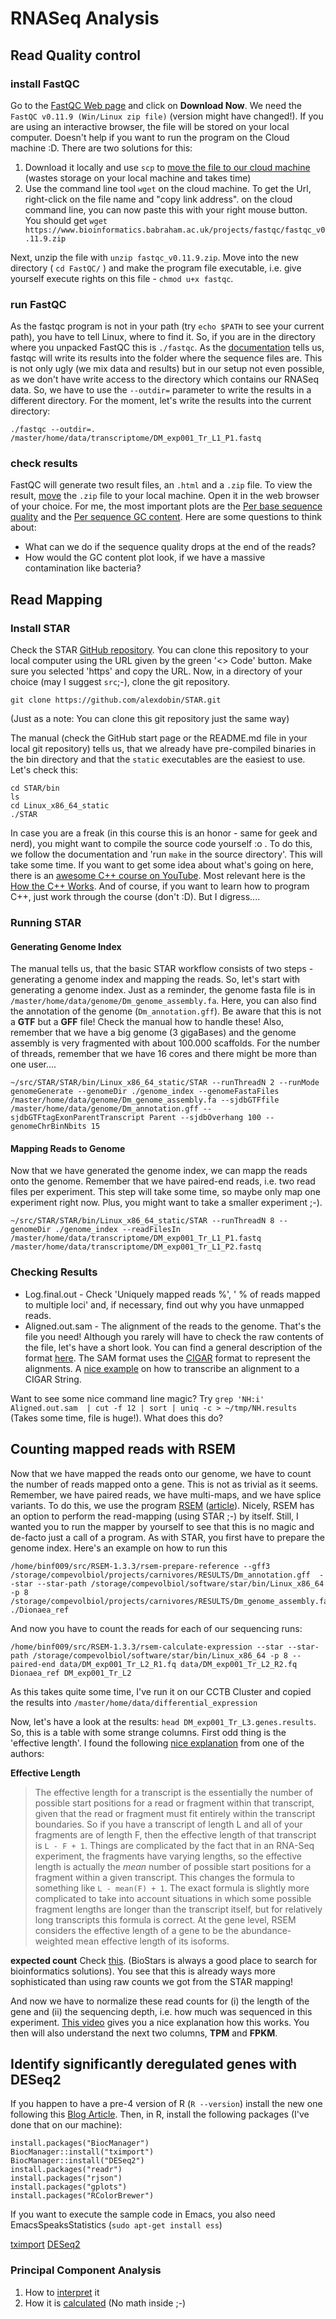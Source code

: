 # RNASeq Analysis

## Read Quality control

### install FastQC

Go to the [FastQC Web page](https://www.bioinformatics.babraham.ac.uk/projects/fastqc/) and click on **Download Now**. We need the `FastQC v0.11.9 (Win/Linux zip file)` (version might have changed!). If you are using an interactive browser, the file will be stored on your local computer. Doesn't help if you want to run the program on the Cloud machine :D. There are two solutions for this:
1. Download it locally and use `scp` to [move the file to our cloud machine](./LinuxBasics.md#interaction-with-cloud-machine) (wastes storage on your local machine and takes time)
2. Use the command line tool `wget` on the cloud machine. To get the Url, right-click on the file name and "copy link address". on the cloud command line, you can now paste this with your right mouse button. You should get `wget https://www.bioinformatics.babraham.ac.uk/projects/fastqc/fastqc_v0.11.9.zip`

Next, unzip the file with `unzip fastqc_v0.11.9.zip`. Move into the new directory ( `cd FastQC/` ) and make the program file executable, i.e. give yourself execute rights on this file - `chmod u+x fastqc`.

### run FastQC

As the fastqc program is not in your path (try `echo $PATH` to see your current path), you have to tell Linux, where to find it. So, if you are in the directory where you unpacked FastQC this is `./fastqc`. As the [documentation](https://raw.githubusercontent.com/s-andrews/FastQC/master/INSTALL.txt) tells us, fastqc will write its results into the folder where the sequence files are. This is not only ugly (we mix data and results) but in our setup not even possible, as we don't have write access to the directory which contains our RNASeq data. So, we have to use the `--outdir=` parameter to write the results in a different directory. For the moment, let's write the results into the current directory:
```
./fastqc --outdir=. /master/home/data/transcriptome/DM_exp001_Tr_L1_P1.fastq
```

### check results

FastQC will generate two result files, an `.html` and a `.zip` file. To view the result, [move](./LinuxBasics.md#interaction-with-cloud-machine) the `.zip` file to your local machine. Open it in the web browser of your choice. For me, the most important plots are the [Per base sequence quality](DM_exp001_Tr_L1_P1_fastqc.html#M1) and the [Per sequence GC content](DM_exp001_Tr_L1_P1_fastqc.html#M5). Here are some questions to think about:

- What can we do if the sequence quality drops at the end of the reads?
- How would the GC content plot look, if we have a massive contamination like bacteria?

## Read Mapping

### Install STAR

Check the STAR [GitHub repository](https://github.com/alexdobin/STAR). You can clone this repository to your local computer using the URL given by the green '<> Code' button. Make sure you selected 'https' and copy the URL. Now, in a directory of your choice (may I suggest `src`;-), clone the git repository.
```
git clone https://github.com/alexdobin/STAR.git
```
(Just as a note: You can clone this git repository just the same way)

The manual (check the GitHub start page or the README.md file in your local git repository) tells us, that we already have pre-compiled binaries in the bin directory and that the `static` executables are the easiest to use. Let's check this:

```
cd STAR/bin
ls
cd Linux_x86_64_static
./STAR
```

In case you are a freak (in this course this is an honor - same for geek and nerd), you might want to compile the source code yourself :o . To do this, we follow the documentation and 'run `make` in  the source directory'. This will take some time. If you want to get some idea about what's going on here, there is an [awesome C++ course on YouTube](https://www.youtube.com/playlist?list=PLlrATfBNZ98dudnM48yfGUldqGD0S4FFb). Most relevant here is the [How the C++ Works](https://www.youtube.com/watch?v=SfGuIVzE_Os&list=PLlrATfBNZ98dudnM48yfGUldqGD0S4FFb&index=5). And of course, if you want to learn how to program C++, just work through the course (don't :D). But I digress....

### Running STAR

#### Generating Genome Index
The manual tells us, that the basic STAR workflow consists of two steps - generating a genome index and mapping the reads. So, let's start with generating a genome index. Just as a reminder, the genome fasta file is in `/master/home/data/genome/Dm_genome_assembly.fa`. Here, you can also find the annotation of the genome (`Dm_annotation.gff`). Be aware that this is not a **GTF** but a **GFF** file! Check the manual how to handle these! Also, remember that we have a big genome (3 gigaBases) and the genome assembly is very fragmented with about 100.000 scaffolds. For the number of threads, remember that we have 16 cores and there might be more than one user....

```
~/src/STAR/STAR/bin/Linux_x86_64_static/STAR --runThreadN 2 --runMode genomeGenerate --genomeDir ./genome_index --genomeFastaFiles /master/home/data/genome/Dm_genome_assembly.fa --sjdbGTFfile /master/home/data/genome/Dm_annotation.gff --sjdbGTFtagExonParentTranscript Parent --sjdbOverhang 100 --genomeChrBinNbits 15
```

#### Mapping Reads to Genome

Now that we have generated the genome index, we can mapp the reads onto the genome. Remember that we have paired-end reads, i.e. two read files per experiment. This step will take some time, so maybe only map one experiment right now. Plus, you might want to take a smaller experiment ;-).

```
~/src/STAR/STAR/bin/Linux_x86_64_static/STAR --runThreadN 8 --genomeDir ./genome_index --readFilesIn /master/home/data/transcriptome/DM_exp001_Tr_L1_P1.fastq /master/home/data/transcriptome/DM_exp001_Tr_L1_P2.fastq
```

### Checking Results

- Log.final.out - Check 'Uniquely mapped reads %', ' % of reads mapped to multiple loci' and, if necessary, find out why you have unmapped reads.
- Aligned.out.sam - The alignment of the reads to the genome. That's the file you need! Although you rarely will have to check the raw contents of the file, let's have a short look. You can find a general description of the format [here](https://en.wikipedia.org/wiki/SAM_(file_format)). The SAM format uses the [CIGAR](https://en.wikipedia.org/wiki/Sequence_alignment#Representations) format to represent the alignments. A [nice example](https://genome.sph.umich.edu/wiki/SAM) on how to transcribe an alignment to a CIGAR String.

Want to see some nice command line magic? Try `grep 'NH:i' Aligned.out.sam  | cut -f 12 | sort | uniq -c > ~/tmp/NH.results` (Takes some time, file is huge!). What does this do?

## Counting mapped reads with RSEM

Now that we have mapped the reads onto our genome, we have to count the number of reads mapped onto a gene. This is not as trivial as it seems. Remember, we have paired reads, we have multi-maps, and we have splice variants. To do this, we use the program [RSEM](https://github.com/deweylab/RSEM) ([article](https://bmcbioinformatics.biomedcentral.com/articles/10.1186/1471-2105-12-323)). Nicely, RSEM has an option to perform the read-mapping (using STAR ;-) by itself. Still, I wanted you to run the mapper by yourself to see that this is no magic and de-facto just a call of a program. As with STAR, you first have to prepare the genome index. Here's an example on how to run this

```
/home/binf009/src/RSEM-1.3.3/rsem-prepare-reference --gff3 /storage/compevolbiol/projects/carnivores/RESULTS/Dm_annotation.gff  --star --star-path /storage/compevolbiol/software/star/bin/Linux_x86_64 -p 8  /storage/compevolbiol/projects/carnivores/RESULTS/Dm_genome_assembly.fa  ./Dionaea_ref

```

And now you have to count the reads for each of our sequencing runs:
```
/home/binf009/src/RSEM-1.3.3/rsem-calculate-expression --star --star-path /storage/compevolbiol/software/star/bin/Linux_x86_64 -p 8 --paired-end data/DM_exp001_Tr_L2_R1.fq data/DM_exp001_Tr_L2_R2.fq Dionaea_ref DM_exp001_Tr_L2
```

As this takes quite some time, I've run it on our CCTB Cluster and copied the results into `/master/home/data/differential_expression`

Now, let's have a look at the results: `head DM_exp001_Tr_L3.genes.results`. So, this is a table with some strange columns. First odd thing is the 'effective length'. I found the following [nice explanation](https://groups.google.com/g/rsem-users/c/IaZmviqghJc) from one of the authors:

**Effective Length**
> The effective length for a transcript is the essentially the number of possible start positions for a read or fragment within that transcript, given that the read or fragment must fit entirely within the transcript boundaries.  So if you have a transcript of length L and all of your fragments are of length F, then the effective length of that transcript is
`L - F + 1`. Things are complicated by the fact that in an RNA-Seq experiment, the fragments have varying lengths, so the effective length is actually the *mean* number of possible start positions for a fragment within a given transcript.  This changes the formula to something like `L - mean(F) + 1`. The exact formula is slightly more complicated to take into account situations in which some possible fragment lengths are longer than the transcript itself, but for relatively long transcripts this formula is correct. At the gene level, RSEM considers the effective length of a gene to be the abundance-weighted mean effective length of its isoforms.

**expected count**
Check [this](https://www.biostars.org/p/253526/). (BioStars is always a good place to search for bioinformatics solutions). You see that this is already ways more sophisticated than using raw counts we got from the STAR mapping!

And now we have to normalize these read counts for (i) the length of the gene and (ii) the sequencing depth, i.e. how much was sequenced in this experiment. [This video](https://www.youtube.com/watch?v=TTUrtCY2k-w) gives you a nice explanation how this works. You then will also understand the next two columns, **TPM** and **FPKM**.

## Identify significantly deregulated genes with DESeq2

If you happen to have a pre-4 version of R (`R --version`) install the new one following this [Blog Article](http://genomespot.blogspot.com/2020/06/installing-r-40-on-ubuntu-1804.html). Then, in R, install the following packages (I've done that on our machine):

```
install.packages("BiocManager")
BiocManager::install("tximport")
BiocManager::install("DESeq2")
install.packages("readr")
install.packages("rjson")
install.packages("gplots")
install.packages("RColorBrewer")
```

If you want to execute the sample code in Emacs, you also need EmacsSpeaksStatistics (`sudo apt-get install ess`)

[tximport](https://bioconductor.org/packages/release/bioc/html/tximport.html)
[DESeq2](https://bioconductor.org/packages/release/bioc/html/DESeq2.html)

### Principal Component Analysis

1. How to [interpret](https://www.youtube.com/watch?v=HMOI_lkzW08) it
2. How it is [calculated](https://www.youtube.com/watch?v=FgakZw6K1QQ) (No math inside ;-)

